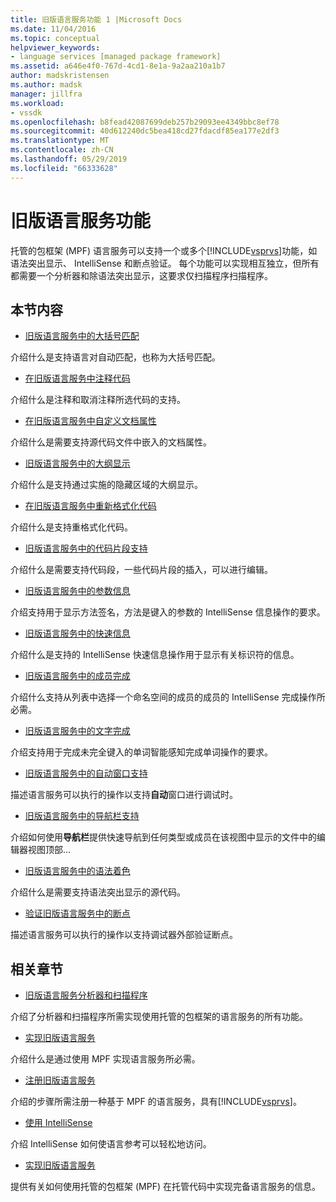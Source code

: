 ```yaml
---
title: 旧版语言服务功能 1 |Microsoft Docs
ms.date: 11/04/2016
ms.topic: conceptual
helpviewer_keywords:
- language services [managed package framework]
ms.assetid: a646e4f0-767d-4cd1-8e1a-9a2aa210a1b7
author: madskristensen
ms.author: madsk
manager: jillfra
ms.workload:
- vssdk
ms.openlocfilehash: b8fead42087699deb257b29093ee4349bbc8ef78
ms.sourcegitcommit: 40d612240dc5bea418cd27fdacdf85ea177e2df3
ms.translationtype: MT
ms.contentlocale: zh-CN
ms.lasthandoff: 05/29/2019
ms.locfileid: "66333628"
---
```

# <a name="legacy-language-service-features"></a>旧版语言服务功能
托管的包框架 (MPF) 语言服务可以支持一个或多个[!INCLUDE[vsprvs](../../code-quality/includes/vsprvs_md.md)]功能，如语法突出显示、 IntelliSense 和断点验证。 每个功能可以实现相互独立，但所有都需要一个分析器和除语法突出显示，这要求仅扫描程序扫描程序。

## <a name="in-this-section"></a>本节内容
- [旧版语言服务中的大括号匹配](../../extensibility/internals/brace-matching-in-a-legacy-language-service.md)

 介绍什么是支持语言对自动匹配，也称为大括号匹配。

- [在旧版语言服务中注释代码](../../extensibility/internals/commenting-code-in-a-legacy-language-service.md)

 介绍什么是注释和取消注释所选代码的支持。

- [在旧版语言服务中自定义文档属性](../../extensibility/internals/custom-document-properties-in-a-legacy-language-service.md)

 介绍什么是需要支持源代码文件中嵌入的文档属性。

- [旧版语言服务中的大纲显示](../../extensibility/internals/outlining-in-a-legacy-language-service.md)

 介绍什么是支持通过实施的隐藏区域的大纲显示。

- [在旧版语言服务中重新格式化代码](../../extensibility/internals/reformatting-code-in-a-legacy-language-service.md)

 介绍什么是支持重格式化代码。

- [旧版语言服务中的代码片段支持](../../extensibility/internals/support-for-code-snippets-in-a-legacy-language-service.md)

 介绍什么是需要支持代码段，一些代码片段的插入，可以进行编辑。

- [旧版语言服务中的参数信息](../../extensibility/internals/parameter-info-in-a-legacy-language-service2.md)

 介绍支持用于显示方法签名，方法是键入的参数的 IntelliSense 信息操作的要求。

- [旧版语言服务中的快速信息](../../extensibility/internals/quick-info-in-a-legacy-language-service.md)

 介绍什么是支持的 IntelliSense 快速信息操作用于显示有关标识符的信息。

- [旧版语言服务中的成员完成](../../extensibility/internals/member-completion-in-a-legacy-language-service.md)

 介绍什么支持从列表中选择一个命名空间的成员的成员的 IntelliSense 完成操作所必需。

- [旧版语言服务中的文字完成](../../extensibility/internals/word-completion-in-a-legacy-language-service.md)

 介绍支持用于完成未完全键入的单词智能感知完成单词操作的要求。

- [旧版语言服务中的自动窗口支持](../../extensibility/internals/support-for-the-autos-window-in-a-legacy-language-service.md)

 描述语言服务可以执行的操作以支持**自动**窗口进行调试时。

- [旧版语言服务中的导航栏支持](../../extensibility/internals/support-for-the-navigation-bar-in-a-legacy-language-service.md)

 介绍如何使用**导航栏**提供快速导航到任何类型或成员在该视图中显示的文件中的编辑器视图顶部...

- [旧版语言服务中的语法着色](../../extensibility/internals/syntax-colorizing-in-a-legacy-language-service.md)

 介绍什么是需要支持语法突出显示的源代码。

- [验证旧版语言服务中的断点](../../extensibility/internals/validating-breakpoints-in-a-legacy-language-service.md)

 描述语言服务可以执行的操作以支持调试器外部验证断点。

## <a name="related-sections"></a>相关章节
- [旧版语言服务分析器和扫描程序](../../extensibility/internals/legacy-language-service-parser-and-scanner.md)

 介绍了分析器和扫描程序所需实现使用托管的包框架的语言服务的所有功能。

- [实现旧版语言服务](../../extensibility/internals/implementing-a-legacy-language-service2.md)

 介绍什么是通过使用 MPF 实现语言服务所必需。

- [注册旧版语言服务](../../extensibility/internals/registering-a-legacy-language-service1.md)

 介绍的步骤所需注册一种基于 MPF 的语言服务，具有[!INCLUDE[vsprvs](../../code-quality/includes/vsprvs_md.md)]。

- [使用 IntelliSense](../../ide/using-intellisense.md)

 介绍 IntelliSense 如何使语言参考可以轻松地访问。

- [实现旧版语言服务](../../extensibility/internals/implementing-a-legacy-language-service1.md)

 提供有关如何使用托管的包框架 (MPF) 在托管代码中实现完备语言服务的信息。